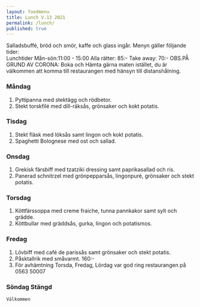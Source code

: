 ```yaml
---
layout: foodmenu
title: Lunch V.13 2021
permalink: /lunch/
published: true
---
```

Salladsbuffé, bröd och smör, kaffe och glass ingår.
Menyn gäller följande tider:  
Lunchtider  Mån-sön:11:00 - 15:00
Alla rätter: 85:- Take away: 70:-
OBS.PÅ GRUND AV CORONA: Boka och Hämta gärna maten istället, du är välkommen att komma till restaurangen med hänsyn till distanshålning.
                                
### Måndag
1. Pyttipanna med stektägg och rödbetor.
2. Stekt torskfilé med dill-räksås, grönsaker och kokt potatis.

### Tisdag
1. Stekt fläsk med löksås samt lingon och kokt potatis.
2. Spaghetti Bolognese med ost och sallad.

### Onsdag
1. Grekisk färsbiff med tzatziki dressing samt paprikasallad och ris.
2. Panerad schnitrzel med grönpepparsås, lingonpuré, grönsaker och stekt potatis.

### Torsdag
1. Köttfärssoppa med creme fraiche, tunna pannkakor samt sylt och grädde. 
2. Köttbullar med gräddsås, gurka, lingon och potatismos.

### Fredag  
1. Lövbiff med café de parissås samt grönsaker och stekt potatis.
2. Påsktallrik med småvarmt.   160:-
3. För avhämtning Torsda, Fredag, Lördag var god ring restaurangen på 0563 50007


### Söndag Stängd

    Välkommen
    
       
    

   
    
   
     
